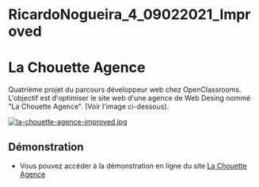 # RicardoNogueira_4_09022021_Improved

# La Chouette Agence

Quatrième projet du parcours développeur web chez OpenClassrooms. 
L'objectif est d'optimiser le site web d'une agence de Web Desing nommé "La Chouette Agence".
(Voir l'image ci-dessous).

[![la-chouette-agence-improved.jpg](https://i.postimg.cc/WbrRMLKQ/la-chouette-agence-improved.jpg)](https://postimg.cc/gnYBW5GD)

## Démonstration 
* Vous pouvez accéder à la démonstration en ligne du site [La Chouette Agence](https://ricardn.github.io/RicardoNogueira_4_09022021_Improved/)
